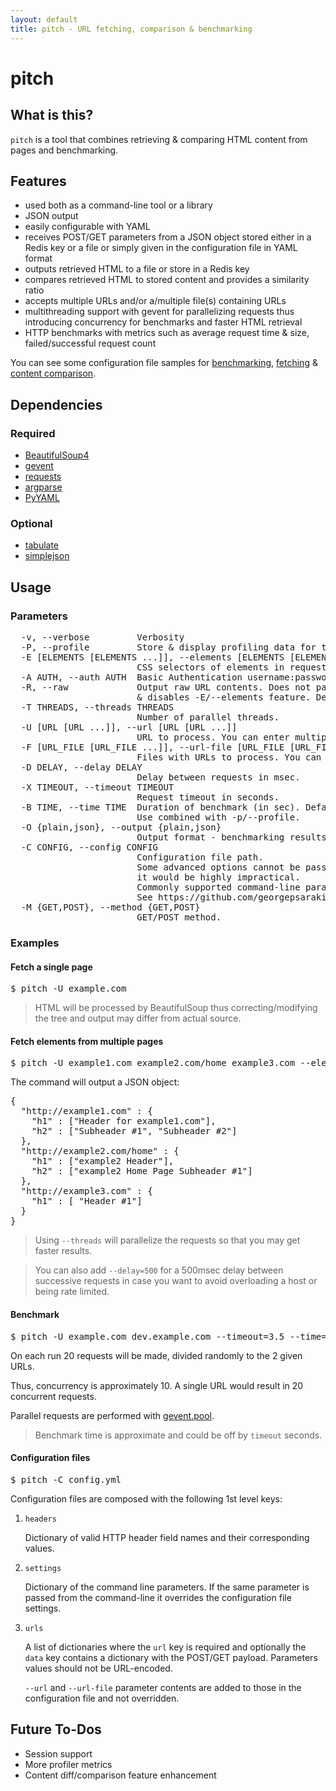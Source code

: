 ```yaml
---
layout: default
title: pitch - URL fetching, comparison & benchmarking
---
```


# pitch

## What is this?

`pitch` is a tool that combines retrieving & comparing HTML content from pages and benchmarking.

## Features
* used both as a command-line tool or a library
* JSON output
* easily configurable with YAML
* receives POST/GET parameters from a JSON object stored either in a Redis key or a file or simply given in the configuration file in YAML format
* outputs retrieved HTML to a file or store in a Redis key
* compares retrieved HTML to stored content and provides a similarity ratio
* accepts multiple URLs and/or a/multiple file(s) containing URLs
* multithreading support with gevent for parallelizing requests thus introducing concurrency for benchmarks and faster HTML retrieval
* HTTP benchmarks with metrics such as average request time & size, failed/successful request count

You can see some configuration file samples for [benchmarking](https://github.com/georgepsarakis/pitch/blob/master/sample.benchmark.yml), [fetching](https://github.com/georgepsarakis/pitch/blob/master/sample.fetch.yml) & [content comparison](https://github.com/georgepsarakis/pitch/blob/master/sample.diff.yml).

## Dependencies

### Required
* [BeautifulSoup4](http://www.crummy.com/software/BeautifulSoup/bs4/doc/)
* [gevent](http://www.gevent.org/)
* [requests](http://docs.python-requests.org/en/latest/)
* [argparse](http://docs.python.org/2.7/library/argparse.html)
* [PyYAML](https://pypi.python.org/pypi/PyYAML)

### Optional
* [tabulate](https://pypi.python.org/pypi/tabulate)
* [simplejson](https://pypi.python.org/pypi/simplejson/)

## Usage

### Parameters

<pre>
  -v, --verbose         Verbosity
  -P, --profile         Store & display profiling data for the requests.
  -E [ELEMENTS [ELEMENTS ...]], --elements [ELEMENTS [ELEMENTS ...]]
                        CSS selectors of elements in requested pages to be returned in output.
  -A AUTH, --auth AUTH  Basic Authentication username:password (e.g. -A 'george:superpass')
  -R, --raw             Output raw URL contents. Does not pass request content through BeautifulSoup
                        & disables -E/--elements feature. Default is off.
  -T THREADS, --threads THREADS
                        Number of parallel threads.
  -U [URL [URL ...]], --url [URL [URL ...]]
                        URL to process. You can enter multiple values.
  -F [URL_FILE [URL_FILE ...]], --url-file [URL_FILE [URL_FILE ...]]
                        Files with URLs to process. You can enter multiple values.
  -D DELAY, --delay DELAY
                        Delay between requests in msec.
  -X TIMEOUT, --timeout TIMEOUT
                        Request timeout in seconds.
  -B TIME, --time TIME  Duration of benchmark (in sec). Default is 60. 
                        Use combined with -p/--profile.
  -O {plain,json}, --output {plain,json}
                        Output format - benchmarking results & element content.
  -C CONFIG, --config CONFIG
                        Configuration file path. 
                        Some advanced options cannot be passed through the command line, 
                        it would be highly impractical. 
                        Commonly supported command-line parameters will override those given in the configuration file.  
                        See https://github.com/georgepsarakis/pitch#configuration-files for details.
  -M {GET,POST}, --method {GET,POST}
                        GET/POST method.
</pre>

### Examples

#### Fetch a single page

<pre>$ pitch -U example.com</pre>

> HTML will be processed by BeautifulSoup thus correcting/modifying the tree and output may differ from actual source. 

#### Fetch elements from multiple pages

<pre>$ pitch -U example1.com example2.com/home example3.com --elements h1 h2 --output=json</pre>

The command will output a JSON object:

<pre>
{
  "http://example1.com" : {
    "h1" : ["Header for example1.com"],
    "h2" : ["Subheader #1", "Subheader #2"]
  },
  "http://example2.com/home" : {
    "h1" : ["example2 Header"],
    "h2" : ["example2 Home Page Subheader #1"]
  },
  "http://example3.com" : {
    "h1" : [ "Header #1"]
  }
}
</pre>

> Using `--threads` will parallelize the requests so that you may get faster results.

> You can also add `--delay=500` for a 500msec delay between successive requests in case you want to avoid overloading a host or being rate limited.

#### Benchmark

<pre>$ pitch -U example.com dev.example.com --timeout=3.5 --time=30. --threads=20 --profile</pre>

On each run 20 requests will be made, divided randomly to the 2 given URLs.

Thus, concurrency is approximately 10. A single URL would result in 20 concurrent requests.

Parallel requests are performed with [gevent.pool](http://www.gevent.org/gevent.pool.html).


> Benchmark time is approximate and could be off by `timeout` seconds.

#### Configuration files

<pre>$ pitch -C config.yml</pre>

Configuration files are composed with the following 1st level keys:

1. `headers`

    Dictionary of valid HTTP header field names and their corresponding values.
2. `settings`

    Dictionary of the command line parameters. If the same parameter is passed from the command-line it overrides the configuration file settings. 
3. `urls`

    A list of dictionaries where the `url` key is required and optionally the `data` key contains a dictionary with the POST/GET payload. Parameters values should not be URL-encoded.
  
    `--url` and `--url-file` parameter contents are added to those in the configuration file and not overridden.

## Future To-Dos

* Session support
* More profiler metrics
* Content diff/comparison feature enhancement
